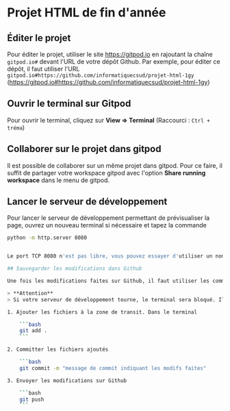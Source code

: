 # Projet HTML de fin d'année

## Éditer le projet

Pour éditer le projet, utiliser le site https://gitpod.io en rajoutant la chaîne `gitpod.io#` devant l'URL de votre dépôt Github. Par exemple, pour éditer ce dépôt, il faut utiliser l'URL `gitpod.io#https://github.com/informatiquecsud/projet-html-1gy` (https://gitpod.io#https://github.com/informatiquecsud/projet-html-1gy)


## Ouvrir le terminal sur Gitpod

Pour ouvrir le terminal, cliquez sur **View => Terminal** (Raccourci : `Ctrl + tréma`)

## Collaborer sur le projet dans gitpod

Il est possible de collaborer sur un même projet dans gitpod. Pour ce faire, il suffit de partager votre workspace gitpod avec l'option **Share running workspace** dans le menu de gitpod.

## Lancer le serveur de développement

Pour lancer le serveur de développement permettant de prévisualiser la page, ouvrez un nouveau terminal si nécessaire et tapez la commande

```bash
python -m http.server 8080


Le port TCP 8080 n'est pas libre, vous pouvez essayer d'utiliser un nombre nombre que 8080, tel que 8081, 8000 ou 9000.

## Sauvegarder les modifications dans Github

Une fois les modifications faites sur Github, il faut utiliser les commandes suivantes pour pousser les modificatins sur Github

> **Attention**
> Si votre serveur de développement tourne, le terminal sera bloqué. Il faut soit quitter le serveur de développement avec le raccourci `Ctrl + C` ou démarrer un nouveau terminal pour insérer les commandes.

1. Ajouter les fichiers à la zone de transit. Dans le terminal

    ```bash
    git add .
    ```

2. Committer les fichiers ajoutés

    ```bash
    git commit -m "message de commit indiquant les modifs faites"

3. Envoyer les modifications sur Github

    ```bash
    git push
    ```
